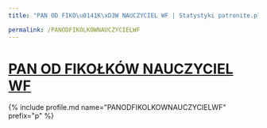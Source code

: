 ```yaml
---
title: "PAN OD FIKO\u0141K\xD3W NAUCZYCIEL WF | Statystyki patronite.pl | Patromierz"

permalink: /PANODFIKOLKOWNAUCZYCIELWF
---
```


# [PAN OD FIKOŁKÓW NAUCZYCIEL WF](https://patronite.pl/PANODFIKOLKOWNAUCZYCIELWF)

{% include profile.md name="PANODFIKOLKOWNAUCZYCIELWF" prefix="p" %}
